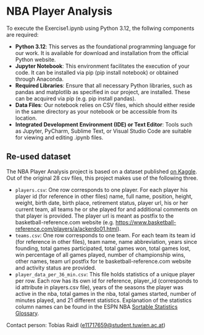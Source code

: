 # NBA Player Analysis

To execute the Exercise1.ipynb using Python 3.12, the follwing components are required:  
- **Python 3.12**: This serves as the foundational programming language for our work. It is available for download and installation from the official Python website.  
- **Jupyter Notebook**: This environment facilitates the execution of your code. It can be installed via pip (pip install notebook) or obtained through Anaconda.  
- **Required Libraries**: Ensure that all necessary Python libraries, such as pandas and matplotlib as specified in our project, are installed. These can be acquired via pip (e.g. pip install pandas).  
- **Data Files**: Our notebook relies on CSV files, which should either reside in the same directory as your notebook or be accessible from its location.  
- **Integrated Development Environment (IDE) or Text Editor**: Tools such as Jupyter, PyCharm, Sublime Text, or Visual Studio Code are suitable for viewing and editing .ipynb files.

## Re-used dataset
The NBA Player Analysis project is based on a dataset published [on Kaggle](https://www.kaggle.com/datasets/harisbeslic/nba-player-data-by-game-from-1949-to-2019/data). Out of the original 28 csv files, this project makes use of the following three.
- `players.csv`: One row corresponds to one player. For each player his player id (for reference in other files) name, full name, position, height, weight, birth date, birth place, retirement status, player url, his or her current team, all teams he or she played for and additional comments on that player is provided. The player url is meant as postfix to the basketball-reference.com website (e.g. https://www.basketball-reference.com/players/a/ackerdo01.html).
- `teams.csv`: One row corresponds to one team. For each team its team id (for reference in other files), team name, name abbreviation, years since founding, total games participated, total games won, total games lost, win percentage of all games played, number of championship wins, other names, team url postfix for te basketball-reference.com website and activity status are provided.
- `player_data_per_36_min.csv`: This file holds statistics of a unique player per row. Each row  has its own id for reference, player_id (corresponds to id attribute in players.csv file), years of the seasons the player was active in the nba, total games in the nba, total games started, number of minutes played, and 21 different statistics. Explanation of the statistics column names can be found in the ESPN NBA [Sortable Statistics Glossary](http://www.espn.com/editors/nba/glossary.html).


Contact person: Tobias Raidl (e11717659@student.tuwien.ac.at)
